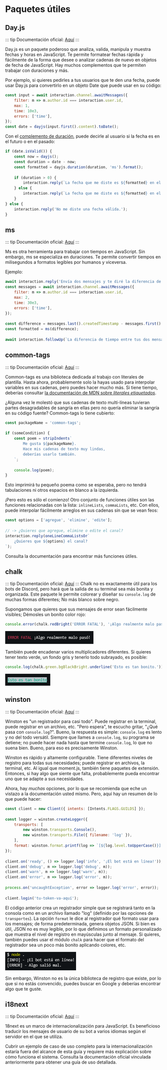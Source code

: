# Paquetes útiles

## Day.js

::: tip
Documentación oficial: [Aquí](https://day.js.org/en)
:::

Day.js es un paquete poderoso que analiza, valida, manipula y muestra fechas y horas en JavaScript.
Te permite formatear fechas rápida y fácilmente de la forma que desee o analizar cadenas de nuevo en objetos de fecha de JavaScript.
Hay muchos complementos que te permiten trabajar con duraciones y más.

Por ejemplo, si quieres pedirles a tus usuarios que te den una fecha,
puede usar Day.js para convertirlo en un objeto Date que puede usar en su código:

<!-- eslint-skip -->
```js
const input = await interaction.channel.awaitMessages({ 
	filter: m => m.author.id === interaction.user.id, 
	max: 1,
	time: 10e3,
	errors: ['time'],
});
const date = dayjs(input.first().content).toDate();
```

Con el [complemento de duración](https://day.js.org/docs/en/durations/durations), puede decirle al usuario si la fecha es en el futuro o en el pasado:

```js
if (date.isValid()) {
	const now = dayjs();
	const duration = date - now;
	const formatted = dayjs.duration(duration, 'ms').format();

	if (duration > 0) {
		interaction.reply(`La fecha que me diste es ${formatted} en el futuro.`);
	} else {
		interaction.reply(`La fecha que me diste es ${formatted} en el pasado.`);
	}
} else {
	interaction.reply('No me diste una fecha válida.');
}
```

## ms

::: tip
Documentación oficial: [Aquí](https://github.com/vercel/ms)
:::

Ms es otra herramienta para trabajar con tiempos en JavaScript. Sin embargo, ms se especializa en duraciones.
Te permite convertir tiempos en milisegundos a formatos legibles por humanos y viceversa.

Ejemplo:

<!-- eslint-skip -->
```js
await interaction.reply('Envía dos mensajes y te diré la diferencia de tiempo que hay entre ellos.');
const messages = await interaction.channel.awaitMessages({
	filter: m => m.author.id === interaction.user.id,
	max: 2,
	time: 30e3,
	errors: ['time'],
});

const difference = messages.last().createdTimestamp - messages.first().createdTimestamp;
const formatted = ms(difference);

await interaction.followUp(`La diferencia de tiempo entre tus dos mensajes es ${formatted}`);
```

## common-tags

::: tip
Documentación oficial: [Aquí](https://github.com/zspecza/common-tags)
:::

Common-tags es una biblioteca dedicada al trabajo con literales de plantilla.
Hasta ahora, probablemente solo la hayas usado para interpolar variables en sus cadenas, pero puedes hacer mucho más.
Si tiene tiempo, deberías consultar [la documentación de MDN sobre *literales etiquetados*](https://developer.mozilla.org/es/docs/Web/JavaScript/Reference/Template_literals#plantillas_etiquetadas).

¿Alguna vez le molestó que sus cadenas de texto multi-líneas tuvieran partes desagradables de sangría en ellas
pero no quería eliminar la sangría en su código fuente?
Common-tags lo tiene cubierto:

```js
const packageName = 'common-tags';

if (someCondition) {
	const poem = stripIndents`
		Me gusta ${packageName}.
		Hace mis cadenas de texto muy lindas,
		deberías usarlo también.
	`;

	console.log(poem);
}
```
Esto imprimirá tu pequeño poema como se esperaba, pero no tendrá tabulaciones ni otros espacios en blanco a la izquierda.

¡Pero esto es sólo el comienzo! Otro conjunto de funciones útiles son las funciones relacionadas con la lista:
`inlineLists`, `commaLists`, etc.
Con ellos, puede interpolar fácilmente arreglos en sus cadenas sin que se vean feos:

```js
const options = ['agregue', 'elimine', 'edite'];

// -> ¿Quieres que agregue, elimine o edite el canal?
interaction.reply(oneLineCommaListsOr`
	¿Quieres que ${options} el canal?
`);
```

Consulta la documentación para encontrar más funciones útiles.

## chalk

::: tip
Documentación oficial: [Aquí](https://www.npmjs.com/package/chalk)
:::
Chalk no es exactamente útil para los bots de Discord, pero hará que la salida de su terminal sea más bonita y organizada.
Este paquete le permite colorear y diseñar su `console.log` de muchas formas diferentes; No más blanco sobre negro.

Supongamos que quieres que sus mensajes de error sean fácilmente visibles; Démosles un bonito color rojo:

```js
console.error(chalk.redBright('ERROR FATAL'), '¡Algo realmente malo pasó!');
```

![vista previa](./images/chalk-red.png)

También puede encadenar varios multiplicadores diferentes.
Si quieres tener texto verde, un fondo gris y tenerlo todo subrayado, es posible:

```js
console.log(chalk.green.bgBlackBright.underline('Esto es tan bonito.'));
```

![vista previa](./images/chalk-ugly.png)

## winston

::: tip
Documentación oficial: [Aquí](https://github.com/winstonjs/winston)
:::

Winston es "un registrador para casi todo".
Puede registrar en la terminal, puede registrar en un archivo, etc.
"Pero espera", te escucho gritar, "¿Qué pasa con `console.log`?".
Bueno, la respuesta es simple: `console.log` es lento y no del todo versátil.
Siempre que llames a `console.log`, su programa se detiene; no puede hacer nada hasta que termine `console.log`, lo que no suena bien.
Bueno, para eso es precisamente Winston.

Winston es rápido y altamente configurable. Tiene diferentes niveles de registro para todas sus necesidades; puede registrar en archivos, la terminal, etc.
Al igual que moment.js, también tiene paquetes de extensión. Entonces, si hay algo que siente que falta, probablemente pueda encontrar uno que se adapte a sus necesidades.

Ahora, hay *muchas* opciones, por lo que se recomienda que eche un vistazo a la documentación usted mismo.
Pero, aquí hay un resumen de lo que puede hacer:

```js
const client = new Client({ intents: [Intents.FLAGS.GUILDS] });

const logger = winston.createLogger({
	transports: [
		new winston.transports.Console(),
		new winston.transports.File({ filename: 'log' }),
	],
	format: winston.format.printf(log => `[${log.level.toUpperCase()}] - ${log.message}`),
});

client.on('ready', () => logger.log('info', '¡El bot está en línea!'));
client.on('debug', m => logger.log('debug', m));
client.on('warn', m => logger.log('warn', m));
client.on('error', m => logger.log('error', m));

process.on('uncaughtException', error => logger.log('error', error));

client.login('tu-token-va-aquí');
```

El código anterior crea un registrador simple que se registrará tanto en la consola como en un archivo llamado "log" (definido por las opciones de `transportes`).
La opción `format` le dice al registrador qué formato usar para los mensajes; de forma predeterminada, genera objetos JSON.
Si bien es útil, JSON no es muy legible, por lo que definimos un formato personalizado que muestra el nivel de registro en mayúsculas junto al mensaje.
Si quieres, también puedes usar el módulo `chalk` para hacer que el formato del registrador sea un poco más bonito aplicando colores, etc.

![vista previa](./images/winston.png)


Sin embargo, Winston no es la única biblioteca de registro que existe, por lo que si no estás convencido, puedes buscar en Google y
deberías encontrar algo que te guste.

## i18next

::: tip
Documentación oficial: [Aquí](https://www.i18next.com)
:::

18next es un marco de internacionalización para JavaScript. Es beneficioso traducir los mensajes de usuario de su bot a varios idiomas según el servidor en el que se utiliza.

Cubrir un ejemplo de caso de uso completo para la internacionalización estaría fuera del alcance de esta guía y requiere más explicación sobre cómo funciona el sistema. Consulta la documentación oficial vinculada anteriormente para obtener una guía de uso detallada.